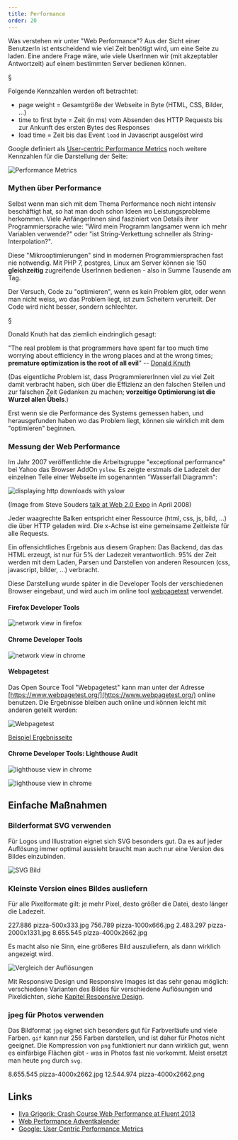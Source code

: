 ```yaml
---
title: Performance
order: 20
---
```


Was verstehen wir unter "Web Performance"? Aus der Sicht einer BenutzerIn
ist entscheidend wie viel Zeit benötigt wird, um eine Seite zu laden.
Eine andere Frage wäre, wie viele UserInnen wir (mit akzeptabler Antwortzeit)
auf einem bestimmten Server bedienen können.

§

Folgende Kennzahlen werden oft betrachtet:

* page weight = Gesamtgröße der Webseite in Byte (HTML, CSS, Bilder, ...)
* time to first byte = Zeit (in ms) vom Absenden des HTTP Requests bis zur Ankunft des ersten Bytes des Responses
* load time = Zeit bis das Event `load` in Javascript ausgelöst wird

Google definiert als [User-centric Performance Metrics](https://developers.google.com/web/fundamentals/performance/user-centric-performance-metrics) noch weitere Kennzahlen für die Darstellung der Seite:

![Performance Metrics](/images/perf-metrics-load-timeline.png)

### Mythen über Performance

Selbst wenn man sich mit dem Thema Performance noch nicht intensiv
beschäftigt hat, so hat man doch schon Ideen wo Leistungsprobleme herkommen.
Viele AnfängerInnen sind fasziniert von Details ihrer Programmiersprache wie:
"Wird mein Programm langsamer wenn ich mehr Variablen verwende?"
oder "ist String-Verkettung schneller als String-Interpolation?".

Diese "Mikrooptimierungen" sind in modernen Programmiersprachen fast nie
notwendig. Mit PHP 7, postgres, Linux am Server können sie 150 **gleichzeitig**
zugreifende UserInnen bedienen - also in Summe Tausende am Tag.

Der Versuch, Code zu "optimieren", wenn es kein Problem gibt, oder
wenn man nicht weiss, wo das Problem liegt, ist zum Scheitern verurteilt.
Der Code wird nicht besser, sondern schlechter.

§

Donald Knuth hat das ziemlich eindringlich gesagt:

"The real problem is that programmers have spent far too much time worrying about efficiency in the wrong places and at the wrong times; **premature optimization is the root of all evil**" -- [Donald Knuth](https://en.wikiquote.org/wiki/Donald_Knuth#Computer_Programming_as_an_Art_.281974.29)

(Das eigentliche Problem ist, dass ProgrammiererInnen viel zu viel Zeit damit verbracht haben, sich über die Effizienz an den falschen Stellen und zur falschen Zeit Gedanken zu machen; **vorzeitige Optimierung ist die Wurzel allen Übels**.)

Erst wenn sie die Performance des Systems gemessen haben,
und herausgefunden haben wo das Problem liegt, können sie wirklich
mit dem "optimieren" beginnen.

### Messung der Web Performance

Im Jahr 2007 veröffentlichte die Arbeitsgruppe "exceptional performance" bei Yahoo
das Browser AddOn `yslow`. Es zeigte erstmals die Ladezeit der einzelnen Teile
einer Webseite im sogenannten "Wasserfall Diagramm":

![displaying http downloads with yslow](/images/network-souders-2008.png)

(Image from Steve Souders [talk at Web 2.0 Expo](http://www.web2expo.com/webexsf2008/public/schedule/detail/3321) in April 2008)

Jeder waagrechte Balken entspricht einer Ressource (html, css, js, bild, ...)
die über HTTP geladen wird. Die x-Achse ist eine gemeinsame Zeitleiste für alle
Requests.

Ein offensichtliches Ergebnis aus diesem Graphen: Das Backend,
das das HTML erzeugt,
ist nur für 5% der Ladezeit verantwortlich. 95% der Zeit
werden mit dem Laden, Parsen und Darstellen von anderen Resourcen
(css, javascript, bilder, ...) verbracht.

Diese Darstellung wurde später in die Developer Tools der verschiedenen
Browser eingebaut, und wird auch im online tool
[webpagetest](https://webpagetest.org/) verwendet.

#### Firefox Developer Tools

![network view in firefox](/images/network-view-firefox.png)

#### Chrome Developer Tools

![network view in chrome](/images/network-view-chrome.png)

#### Webpagetest

Das Open Source Tool "Webpagetest" kann man unter der Adresse
[https://www.webpagetest.org/](https://www.webpagetest.org/)
online benutzen. Die Ergebnisse bleiben auch online und können
leicht mit anderen geteilt werden:

![Webpagetest](/images/webpagetest.org.png)

[Beispiel Ergebnisseite](https://www.webpagetest.org/result/180505_EK_1420fed93949da8afd2e6cba277019bd/)

#### Chrome Developer Tools: Lighthouse Audit

![lighthouse view in chrome](/images/chrome-lighthouse.png)

![lighthouse view in chrome](/images/chrome-lighthouse-2.png)

## Einfache Maßnahmen

### Bilderformat SVG verwenden

Für Logos und Illustration eignet sich SVG besonders gut. Da
es auf jeder Auflösung immer optimal aussieht braucht man
auch nur eine Version des Bildes einzubinden.

![SVG Bild](/images/shapes.svg)

### Kleinste Version eines Bildes ausliefern

Für alle Pixelformate gilt: je mehr Pixel, desto größer die Datei, desto länger
die Ladezeit.

<plain>
    227.886 pizza-500x333.jpg
    756.789 pizza-1000x666.jpg
  2.483.297 pizza-2000x1331.jpg
  8.655.545 pizza-4000x2662.jpg
</plain>

Es macht also nie Sinn, eine größeres Bild auszuliefern, als
dann wirklich angezeigt wird.

![Vergleich der Auflösungen](/images/resolutions.jpg)

Mit Responsive Design und Responsive Images ist das sehr genau möglich:
verschiedene Varianten
des Bildes für verschiedene Auflösungen und Pixeldichten, siehe
[Kapitel Responsive Design](/css-layout/responsive/index.html#slide-9).

### jpeg für Photos verwenden

Das Bildformat `jpg` eignet sich besonders gut für Farbverläufe und viele Farben.
`gif` kann nur 256 Farben darstellen, und ist daher für Photos nicht geeignet.
Die Kompression von `png` funktioniert nur dann wirklich gut, wenn es einfärbige
Flächen gibt - was in Photos fast nie vorkommt. Meist ersetzt man heute `png` durch
`svg`.

<plain>
  8.655.545  pizza-4000x2662.jpg
 12.544.974  pizza-4000x2662.png
</plain>

## Links

* [Ilya Grigorik: Crash Course Web Performance at Fluent 2013](https://www.youtube.com/watch?v=7gtf47D_bu0&list=PLS3jzvALRSe6uP9gVfXLCG6nWo7M0hAJY)
* [Web Performance Adventkalender](https://calendar.perfplanet.com/)
* [Google: User Centric Performance Metrics](https://developers.google.com/web/fundamentals/performance/user-centric-performance-metrics)

